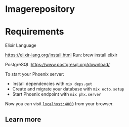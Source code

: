 # Imagerepository 

# Requirements

Elixir Language

https://elixir-lang.org/install.html
Run: brew install elixir

PostgreSQL
https://www.postgresql.org/download/

To start your Phoenix server:

  * Install dependencies with `mix deps.get`
  * Create and migrate your database with `mix ecto.setup`
  * Start Phoenix endpoint with `mix phx.server`

Now you can visit [`localhost:4000`](http://localhost:4000) from your browser.


## Learn more

  